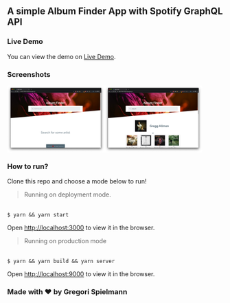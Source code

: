 ## A simple Album Finder App with Spotify GraphQL API

### Live Demo

You can view the demo on [Live Demo](https://album-finder-spotify.netlify.com/).

### Screenshots

<div style="display: flex; flex-direction: row; width: 100%">
  <img src="./screenshots/screenshot0.png" width="45%"></img>
  <img src="./screenshots/screenshot1.png" width="45%"></img>
</div>

### How to run?

Clone this repo and choose a mode below to run!

> Running on deployment mode.<br />

```

$ yarn && yarn start

```

Open [http://localhost:3000](http://localhost:3000) to view it in the browser.

> Running on production mode

```

$ yarn && yarn build && yarn server

```

Open [http://localhost:9000](http://localhost:9000) to view it in the browser.

### Made with :heart: by Gregori Spielmann
